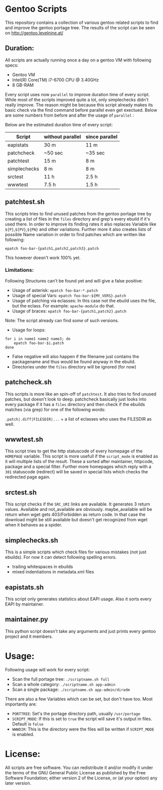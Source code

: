 # Gentoo Scripts

This repository contains a collection of various gentoo related scripts to find and improve the gentoo portage tree. The results of the script can be seen on http://gentoo.levelnine.at/

## Duration:

All scripts are actually running once a day on a gentoo VM with following specs:
* Gentoo VM
* Intel(R) Core(TM) i7-6700 CPU @ 3.40GHz
* 8 GB-RAM


Every script uses now ```parallel``` to improve duration time of every script. While most of the scripts improved quite a lot, only simplechecks didn't really improve. The reason might be because this script already makes its basic check via the find command before parallel even get exectued. Below are some numbers from before and after the usage of ```parallel``` :

Below are the estimated duration time of every script:

Script | without parallel | since parallel
------|------|--------------
eapistats | 30 m | 11 m
patchcheck | ~50 sec |  ~35 sec
patchtest | 15 m | 8 m
simplechecks | 8 m | 8 m
srctest | 11 h | 2.5 h
wwwtest | 7.5 h | 1.5 h

## patchtest.sh
This scripts tries to find unused patches from the gentoo portage tree by creating a list of files in the `files` directory and grep's every ebuild if it's used there.
In order to improve its finding rates it also replaces Variable like `${P}`,`${PV}`,`${PN}` and other variations.
Further more it also creates lists of possible Name variation in order to find patches which are written like following:

`epatch foo-bar-{patch1,patch2,patch3}.patch`

This however doesn't work 100% yet.

### Limitations:
Following Structures can't be found yet and will give a false positive:

* Usage of asterisk: `epatch foo-bar-*.patch`
* Usage of special Vars: `epatch foo-bar-${MY_VERS}.patch`
* Usage of patching via eclasses: In this case not the ebuild uses the file, but the eclass. For example: `apache-module` do that.
* Usage of braces: `epatch foo-bar-{patch1,patch2}.patch`

Note: The script already can find *some* of such versions.
* Usage for loops:
```
for i in name1 name2 name3; do
	epatch foo-bar-$i.patch
done
```
* False negative will also happen if the filename just contains the packagename and thus would be found anyway in the ebuild.
* Directories under the `files` directory will be ignored (for now)

## patchcheck.sh
This scripts is more like an spin-off of `patchtest`. It also tries to find unused patches, but doesn't look to deep.
patchcheck basically just looks into every package if it has a `files` directory and then check if the ebuilds matches (via grep) for one of the following words:

`.patch|.diff|FILESDIR|...` + a list of eclasses who uses the FILESDIR as well.

## wwwtest.sh
This script tries to get the http statuscode of every homepage of the `HOMEPAGE` variable. This script is more usefull if the `script_mode` is enabled as it will multiple lists of the result.
These a sorted after maintainer, httpcode, package and a special filter. Further more homepages which reply with a `301` statuscode (redirect) will be saved in special lists which checks the redirected page again.

## srctest.sh
This script checks if the `SRC_URI` links are available. It generates 3 return values. Available and not_available are obviously. maybe_available will be return when wget gets 403/Forbidden as return code. In that case the download might be still available but doesn't get recognized from wget when it behaves as a spider.

## simplechecks.sh
This is a simple scripts which check files for various mistakes (not just ebuilds). For now it can detect following spelling errors.
* trailing whitespaces in ebuilds
* mixed indentiations in metadata.xml files

## eapistats.sh
This script only generates statistics about EAPI usage. Also it sorts every EAPI by maintainer.

## maintainer.py
This python script doesn't take any arguments and just prints every gentoo project and it members.

# Usage:

Following usage will work for every script:

* Scan the full portage tree: `./scriptname.sh full`
* Scan a whole category: `./scriptname.sh app-admin`
* Scan a single package: `./scriptname.sh app-admin/diradm`

There are also a few Variables which can be set, but don't have too. Most importantly are:

* `PORTTREE`: Set's the portage directory path, usually `/usr/portage`
* `SCRIPT_MODE`: If this is set to `true` the script will save it's output in files. Default is `false`
* `WWWDIR`: This is the directory were the files will be written if `SCRIPT_MODE` is enabled.

# License:

All scripts are free software. You can redistribute it and/or modify it under the terms of the GNU General Public License as published by the Free Software Foundation; either version 2 of the License, or (at your option) any later version.
